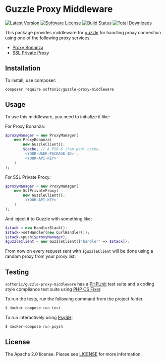 Guzzle Proxy Middleware
=====

[![Latest Version](https://img.shields.io/github/release/softonic/guzzle-proxy-middleware.svg?style=flat-square)](https://github.com/softonic/guzzle-proxy-middleware/releases)
[![Software License](https://img.shields.io/badge/license-Apache%202.0-blue.svg?style=flat-square)](LICENSE.md)
[![Build Status](https://img.shields.io/travis/softonic/guzzle-proxy-middleware/master.svg?style=flat-square)](https://travis-ci.org/softonic/guzzle-proxy-middleware)
[![Total Downloads](https://img.shields.io/packagist/dt/softonic/guzzle-proxy-middleware.svg?style=flat-square)](https://packagist.org/packages/softonic/guzzle-proxy-middleware)

This package provides middleware for [guzzle](https://github.com/guzzle/guzzle/) for handling proxy connection using one of the following proxy services:
- [Proxy Bonanza](https://proxybonanza.com)
- [SSL Private Proxy](https://www.sslprivateproxy.com)

Installation
-------

To install, use composer:

```
composer require softonic/guzzle-proxy-middleware
```

Usage
-------

To use this middleware, you need to initialize it like:

For Proxy Bonanza:
```php
$proxyManager = new ProxyManager(
    new ProxyBonanza(
        new GuzzleClient(),
        $cache, // A PSR-6 item pool cache.
        '<YOUR-USER-PACKAGE-ID>',
        '<YOUR-API-KEY>'
    )
);
```


For SSL Private Proxy:
```php
$proxyManager = new ProxyManager(
    new SslPrivateProxy(
        new GuzzleClient(),
        '<YOUR-API-KEY>'
    )
);
```

And inject it to Guzzle with something like:
```php
$stack = new HandlerStack();
$stack->setHandler(new CurlHandler());
$stack->push($proxyManager);
$guzzleClient = new GuzzleClient(['handler' => $stack]);
```

From now on every request sent with `$guzzleClient` will be done using a random proxy from your proxy list.


Testing
-------

`softonic/guzzle-proxy-middleware` has a [PHPUnit](https://phpunit.de) test suite and a coding style compliance test suite using [PHP CS Fixer](http://cs.sensiolabs.org/).

To run the tests, run the following command from the project folder.

``` bash
$ docker-compose run test
```

To run interactively using [PsySH](http://psysh.org/):
``` bash
$ docker-compose run psysh
```

License
-------

The Apache 2.0 license. Please see [LICENSE](LICENSE) for more information.

[PSR-2]: http://www.php-fig.org/psr/psr-2/
[PSR-4]: http://www.php-fig.org/psr/psr-4/
